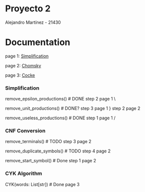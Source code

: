 # Proyecto 2
Alejandro Martínez - 21430
# Documentation
page 1: [Simplification](https://www.geeksforgeeks.org/simplifying-context-free-grammars/)

page 2: [Chomsky](https://www.geeksforgeeks.org/converting-context-free-grammar-chomsky-normal-form/)

page 3: [Cocke](https://www.geeksforgeeks.org/cocke-younger-kasami-cyk-algorithm/)

### Simplification

remove_epsilon_productions() # DONE  step 2 page 1  \

remove_unit_productions()    # DONE? step 3 page 1   } step 2 page 2

remove_useless_productions() # DONE  step 1 page 1  /

### CNF Conversion

remove_terminals()          # TODO  step 3 page 2

remove_duplicate_symbols()  # TODO  step 4 page 2

remove_start_symbol()       # Done  step 1 page 2

### CYK Algorithm

CYK(words: List[str])       # Done  page 3